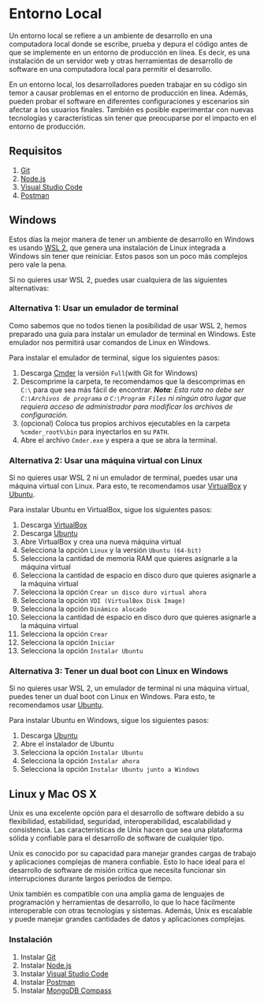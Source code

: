 # Entorno Local

Un entorno local se refiere a un ambiente de desarrollo en una computadora local donde se escribe, prueba y depura el código antes de que se implemente en un entorno de producción en línea. Es decir, es una instalación de un servidor web y otras herramientas de desarrollo de software en una computadora local para permitir el desarrollo.

En un entorno local, los desarrolladores pueden trabajar en su código sin temor a causar problemas en el entorno de producción en línea. Además, pueden probar el software en diferentes configuraciones y escenarios sin afectar a los usuarios finales. También es posible experimentar con nuevas tecnologías y características sin tener que preocuparse por el impacto en el entorno de producción.

## Requisitos

1. [Git](https://git-scm.com/)
2. [Node.js](https://nodejs.org/)
3. [Visual Studio Code](https://code.visualstudio.com/)
4. [Postman](https://www.postman.com/)

## Windows

Estos días la mejor manera de tener un ambiente de desarrollo en Windows es usando [WSL 2](https://learn.microsoft.com/es-es/windows/wsl/install), que genera una instalación de Linux integrada a Windows sin tener que reiniciar. Estos pasos son un poco más complejos pero vale la pena.

Si no quieres usar WSL 2, puedes usar cualquiera de las siguientes alternativas:

### Alternativa 1: Usar un emulador de terminal

Como sabemos que no todos tienen la posibilidad de usar WSL 2, hemos preparado una guía para instalar un emulador de terminal en Windows. Este emulador nos permitirá usar comandos de Linux en Windows.

Para instalar el emulador de terminal, sigue los siguientes pasos:

1. Descarga [Cmder](https://cmder.app/) la versión `Full`(with Git for Windows)
2. Descomprime la carpeta, te recomendamos que la descomprimas en `C:\` para que sea más fácil de encontrar. *__Nota__: Esta ruta no debe ser `C:\Archivos de programa` o `C:\Program Files` ni ningún otro lugar que requiera acceso de administrador para modificar los archivos de configuración.*
3. (opcional) Coloca tus propios archivos ejecutables en la carpeta `%cmder_root%\bin` para inyectarlos en su `PATH`.
4. Abre el archivo `Cmder.exe` y espera a que se abra la terminal.

### Alternativa 2: Usar una máquina virtual con Linux

Si no quieres usar WSL 2 ni un emulador de terminal, puedes usar una máquina virtual con Linux. Para esto, te recomendamos usar [VirtualBox](https://www.virtualbox.org/wiki/Downloads) y [Ubuntu](https://ubuntu.com/download/desktop).

Para instalar Ubuntu en VirtualBox, sigue los siguientes pasos:

1. Descarga [VirtualBox](https://www.virtualbox.org/wiki/Downloads)
2. Descarga [Ubuntu](https://ubuntu.com/download/desktop)
3. Abre VirtualBox y crea una nueva máquina virtual
4. Selecciona la opción `Linux` y la versión `Ubuntu (64-bit)`
5. Selecciona la cantidad de memoria RAM que quieres asignarle a la máquina virtual
6. Selecciona la cantidad de espacio en disco duro que quieres asignarle a la máquina virtual
7. Selecciona la opción `Crear un disco duro virtual ahora`
8. Selecciona la opción `VDI (VirtualBox Disk Image)`
9. Selecciona la opción `Dinámico alocado`
10. Selecciona la cantidad de espacio en disco duro que quieres asignarle a la máquina virtual
11. Selecciona la opción `Crear`
12. Selecciona la opción `Iniciar`
13. Selecciona la opción `Instalar Ubuntu`

### Alternativa 3: Tener un dual boot con Linux en Windows

Si no quieres usar WSL 2, un emulador de terminal ni una máquina virtual, puedes tener un dual boot con Linux en Windows. Para esto, te recomendamos usar [Ubuntu](https://ubuntu.com/download/desktop).

Para instalar Ubuntu en Windows, sigue los siguientes pasos:

1. Descarga [Ubuntu](https://ubuntu.com/download/desktop)
2. Abre el instalador de Ubuntu
3. Selecciona la opción `Instalar Ubuntu`
4. Selecciona la opción `Instalar ahora`
5. Selecciona la opción `Instalar Ubuntu junto a Windows `


## Linux y Mac OS X
Unix es una excelente opción para el desarrollo de software debido a su flexibilidad, estabilidad, seguridad, interoperabilidad, escalabilidad y consistencia. Las características de Unix hacen que sea una plataforma sólida y confiable para el desarrollo de software de cualquier tipo.

Unix es conocido por su capacidad para manejar grandes cargas de trabajo y aplicaciones complejas de manera confiable. Esto lo hace ideal para el desarrollo de software de misión crítica que necesita funcionar sin interrupciones durante largos períodos de tiempo.

Unix también es compatible con una amplia gama de lenguajes de programación y herramientas de desarrollo, lo que lo hace fácilmente interoperable con otras tecnologías y sistemas. Además, Unix es escalable y puede manejar grandes cantidades de datos y aplicaciones complejas.

### Instalación

1. Instalar [Git](https://git-scm.com/download/win)
2. Instalar [Node.js](https://nodejs.org/es/download/)
3. Instalar [Visual Studio Code](https://code.visualstudio.com/download)
4. Instalar [Postman](https://www.postman.com/downloads/)
5. Instalar [MongoDB Compass](https://www.mongodb.com/try/download/compass)


